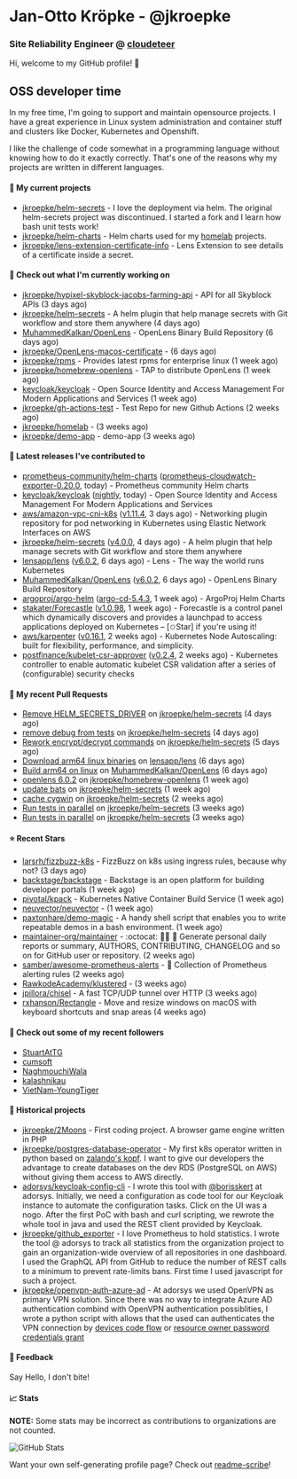 # Jan-Otto Kröpke - @jkroepke
### Site Reliability Engineer @ [cloudeteer](https://github.com/adorsys)

Hi, welcome to my GitHub profile! 👋

## OSS developer time
In my free time, I'm going to support and maintain opensource projects. I have a great experience in Linux system administration and container stuff and clusters like Docker, Kubernetes and Openshift.

I like the challenge of code somewhat in a programming language without knowing how to do it exactly correctly. That's one of the reasons why my projects are written in different languages.

#### 🌱 My current projects
- [jkroepke/helm-secrets](https://github.com/jkroepke/helm-secrets) - I love the deployment via helm. The original helm-secrets project was discontinued. I started a fork and I learn how bash unit tests work!
- [jkroepke/helm-charts](https://github.com/jkroepke/helm-charts) - Helm charts used for my [homelab](https://github.com/jkroepke/homelab) projects.
- [jkroepke/lens-extension-certificate-info](https://github.com/jkroepke/lens-extension-certificate-info) - Lens Extension to see details of a certificate inside a secret.

#### 👷 Check out what I'm currently working on

- [jkroepke/hypixel-skyblock-jacobs-farming-api](https://github.com/jkroepke/hypixel-skyblock-jacobs-farming-api) - API for all Skyblock APIs (3 days ago)
- [jkroepke/helm-secrets](https://github.com/jkroepke/helm-secrets) - A helm plugin that help manage secrets with Git workflow and store them anywhere (4 days ago)
- [MuhammedKalkan/OpenLens](https://github.com/MuhammedKalkan/OpenLens) - OpenLens Binary Build Repository (6 days ago)
- [jkroepke/OpenLens-macos-certificate](https://github.com/jkroepke/OpenLens-macos-certificate) -  (6 days ago)
- [jkroepke/rpms](https://github.com/jkroepke/rpms) - Provides latest rpms for enterprise linux (1 week ago)
- [jkroepke/homebrew-openlens](https://github.com/jkroepke/homebrew-openlens) - TAP to distribute OpenLens (1 week ago)
- [keycloak/keycloak](https://github.com/keycloak/keycloak) - Open Source Identity and Access Management For Modern Applications and Services (1 week ago)
- [jkroepke/gh-actions-test](https://github.com/jkroepke/gh-actions-test) - Test Repo for new Github Actions (2 weeks ago)
- [jkroepke/homelab](https://github.com/jkroepke/homelab) -  (3 weeks ago)
- [jkroepke/demo-app](https://github.com/jkroepke/demo-app) - demo-app (3 weeks ago)

#### 🔭 Latest releases I've contributed to

- [prometheus-community/helm-charts](https://github.com/prometheus-community/helm-charts) ([prometheus-cloudwatch-exporter-0.20.0](https://github.com/prometheus-community/helm-charts/releases/tag/prometheus-cloudwatch-exporter-0.20.0), today) - Prometheus community Helm charts
- [keycloak/keycloak](https://github.com/keycloak/keycloak) ([nightly](https://github.com/keycloak/keycloak/releases/tag/nightly), today) - Open Source Identity and Access Management For Modern Applications and Services
- [aws/amazon-vpc-cni-k8s](https://github.com/aws/amazon-vpc-cni-k8s) ([v1.11.4](https://github.com/aws/amazon-vpc-cni-k8s/releases/tag/v1.11.4), 3 days ago) - Networking plugin repository for pod networking in Kubernetes using Elastic Network Interfaces on AWS
- [jkroepke/helm-secrets](https://github.com/jkroepke/helm-secrets) ([v4.0.0](https://github.com/jkroepke/helm-secrets/releases/tag/v4.0.0), 4 days ago) - A helm plugin that help manage secrets with Git workflow and store them anywhere
- [lensapp/lens](https://github.com/lensapp/lens) ([v6.0.2](https://github.com/lensapp/lens/releases/tag/v6.0.2), 6 days ago) - Lens - The way the world runs Kubernetes
- [MuhammedKalkan/OpenLens](https://github.com/MuhammedKalkan/OpenLens) ([v6.0.2](https://github.com/MuhammedKalkan/OpenLens/releases/tag/v6.0.2), 6 days ago) - OpenLens Binary Build Repository
- [argoproj/argo-helm](https://github.com/argoproj/argo-helm) ([argo-cd-5.4.3](https://github.com/argoproj/argo-helm/releases/tag/argo-cd-5.4.3), 1 week ago) - ArgoProj Helm Charts
- [stakater/Forecastle](https://github.com/stakater/Forecastle) ([v1.0.98](https://github.com/stakater/Forecastle/releases/tag/v1.0.98), 1 week ago) - Forecastle is a control panel which dynamically discovers and provides a launchpad to access applications deployed on Kubernetes  – [✩Star] if you&#39;re using it!
- [aws/karpenter](https://github.com/aws/karpenter) ([v0.16.1](https://github.com/aws/karpenter/releases/tag/v0.16.1), 2 weeks ago) - Kubernetes Node Autoscaling: built for flexibility, performance, and simplicity.
- [postfinance/kubelet-csr-approver](https://github.com/postfinance/kubelet-csr-approver) ([v0.2.4](https://github.com/postfinance/kubelet-csr-approver/releases/tag/v0.2.4), 2 weeks ago) - Kubernetes controller to enable automatic kubelet CSR validation after a series of (configurable) security checks

#### 🔨 My recent Pull Requests

- [Remove HELM_SECRETS_DRIVER](https://github.com/jkroepke/helm-secrets/pull/265) on [jkroepke/helm-secrets](https://github.com/jkroepke/helm-secrets) (4 days ago)
- [remove debug from tests](https://github.com/jkroepke/helm-secrets/pull/264) on [jkroepke/helm-secrets](https://github.com/jkroepke/helm-secrets) (4 days ago)
- [Rework encrypt/decrypt commands](https://github.com/jkroepke/helm-secrets/pull/263) on [jkroepke/helm-secrets](https://github.com/jkroepke/helm-secrets) (5 days ago)
- [Download arm64 linux binaries](https://github.com/lensapp/lens/pull/6223) on [lensapp/lens](https://github.com/lensapp/lens) (6 days ago)
- [Build arm64 on linux](https://github.com/MuhammedKalkan/OpenLens/pull/37) on [MuhammedKalkan/OpenLens](https://github.com/MuhammedKalkan/OpenLens) (6 days ago)
- [openlens 6.0.2](https://github.com/jkroepke/homebrew-openlens/pull/9) on [jkroepke/homebrew-openlens](https://github.com/jkroepke/homebrew-openlens) (1 week ago)
- [update bats](https://github.com/jkroepke/helm-secrets/pull/261) on [jkroepke/helm-secrets](https://github.com/jkroepke/helm-secrets) (1 week ago)
- [cache cygwin](https://github.com/jkroepke/helm-secrets/pull/260) on [jkroepke/helm-secrets](https://github.com/jkroepke/helm-secrets) (2 weeks ago)
- [Run tests in parallel](https://github.com/jkroepke/helm-secrets/pull/259) on [jkroepke/helm-secrets](https://github.com/jkroepke/helm-secrets) (3 weeks ago)
- [Run tests in parallel](https://github.com/jkroepke/helm-secrets/pull/258) on [jkroepke/helm-secrets](https://github.com/jkroepke/helm-secrets) (3 weeks ago)

#### ⭐ Recent Stars

- [larsrh/fizzbuzz-k8s](https://github.com/larsrh/fizzbuzz-k8s) - FizzBuzz on k8s using ingress rules, because why not? (3 days ago)
- [backstage/backstage](https://github.com/backstage/backstage) - Backstage is an open platform for building developer portals (1 week ago)
- [pivotal/kpack](https://github.com/pivotal/kpack) - Kubernetes Native Container Build Service (1 week ago)
- [neuvector/neuvector](https://github.com/neuvector/neuvector) -  (1 week ago)
- [paxtonhare/demo-magic](https://github.com/paxtonhare/demo-magic) - A handy shell script that enables you to write repeatable demos in a bash environment. (1 week ago)
- [maintainer-org/maintainer](https://github.com/maintainer-org/maintainer) - :octocat: :man_technologist: :whale: Generate personal daily reports or summary, AUTHORS, CONTRIBUTING, CHANGELOG and so on for GitHub user or repository. (2 weeks ago)
- [samber/awesome-prometheus-alerts](https://github.com/samber/awesome-prometheus-alerts) - 🚨 Collection of Prometheus alerting rules (2 weeks ago)
- [RawkodeAcademy/klustered](https://github.com/RawkodeAcademy/klustered) -  (3 weeks ago)
- [jpillora/chisel](https://github.com/jpillora/chisel) - A fast TCP/UDP tunnel over HTTP (3 weeks ago)
- [rxhanson/Rectangle](https://github.com/rxhanson/Rectangle) - Move and resize windows on macOS with keyboard shortcuts and snap areas (4 weeks ago)

#### 👯 Check out some of my recent followers

- [StuartAtTG](https://github.com/StuartAtTG)
- [cumsoft](https://github.com/cumsoft)
- [NaghmouchiWala](https://github.com/NaghmouchiWala)
- [kalashnikau](https://github.com/kalashnikau)
- [VietNam-YoungTiger](https://github.com/VietNam-YoungTiger)

#### 📜 Historical projects
- [jkroepke/2Moons](https://github.com/jkroepke/2Moons) - First coding project. A browser game engine written in PHP
- [jkroepke/postgres-database-operator](https://github.com/jkroepke/postgres-database-operator) - My first k8s operator written in python based on [zalando's kopf](https://github.com/zalando-incubator/kopf). I want to give our developers the advantage to create databases on the dev RDS (PostgreSQL on AWS) without giving them access to AWS directly.
- [adorsys/keycloak-config-cli](https://github.com/adorsys/keycloak-config-cli) - I wrote this tool with [@borisskert](https://github.com/borisskert) at adorsys. Initially, we need a configuration as code tool for our Keycloak instance to automate the configuration tasks. Click on the UI was a nogo. After the first PoC with bash and curl scripting, we rewrote the whole tool in java and used the REST client provided by Keycloak.
- [jkroepke/github_exporter](https://github.com/jkroepke/github_exporter) - I love Prometheus to hold statistics. I wrote the tool @ adorsys to track all statistics from the organization project to gain an organization-wide overview of all repositories in one dashboard. I used the GraphQL API from GitHub to reduce the number of REST calls to a minimum to prevent rate-limits bans. First time I used javascript for such a project.
- [jkroepke/openvpn-auth-azure-ad](https://github.com/jkroepke/openvpn-auth-azure-ad) - At adorsys we used OpenVPN as primary VPN solution. Since there was no way to integrate Azure AD authentication combind with OpenVPN authentication possiblities, I wrote a python script with allows that the used can authenticates the VPN connection by [devices code flow](https://docs.microsoft.com/en-us/azure/active-directory/develop/v2-oauth2-device-code) or [resource owner password credentials grant](https://docs.microsoft.com/en-us/azure/active-directory/develop/v2-oauth-ropc)

#### 💬 Feedback

Say Hello, I don't bite!

#### 📈 Stats

**NOTE:** Some stats may be incorrect as contributions to organizations
are not counted.

![GitHub Stats](https://github-readme-stats.vercel.app/api?username=jkroepke&count_private=false&theme=tokyonight&show_icons=true)

Want your own self-generating profile page? Check out [readme-scribe](https://github.com/muesli/readme-scribe)!
